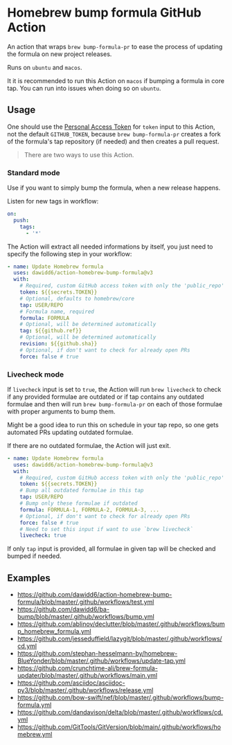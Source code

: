 # Homebrew bump formula GitHub Action

An action that wraps `brew bump-formula-pr` to ease the process of updating the formula on new project releases.

Runs on `ubuntu` and `macos`.

It it is recommended to run this Action on `macos` if bumping a formula in core tap. You can run into issues when doing so on `ubuntu`.

## Usage

One should use the [Personal Access Token](https://github.com/settings/tokens/new?scopes=public_repo) for `token` input to this Action, not the default `GITHUB_TOKEN`, because `brew bump-formula-pr` creates a fork of the formula's tap repository (if needed) and then creates a pull request.

> There are two ways to use this Action.

### Standard mode

Use if you want to simply bump the formula, when a new release happens.

Listen for new tags in workflow:

```yaml
on:
  push:
    tags:
      - '*'
```

The Action will extract all needed informations by itself, you just need to specify the following step in your workflow:

```yaml
- name: Update Homebrew formula
  uses: dawidd6/action-homebrew-bump-formula@v3
  with:
    # Required, custom GitHub access token with only the 'public_repo' scope 
    token: ${{secrets.TOKEN}}
    # Optional, defaults to homebrew/core
    tap: USER/REPO
    # Formula name, required
    formula: FORMULA
    # Optional, will be determined automatically
    tag: ${{github.ref}}
    # Optional, will be determined automatically
    revision: ${{github.sha}}
    # Optional, if don't want to check for already open PRs
    force: false # true
```

### Livecheck mode

If `livecheck` input is set to `true`, the Action will run `brew livecheck` to check if any provided formulae are outdated or if tap contains any outdated formulae and then will run `brew bump-formula-pr` on each of those formulae with proper arguments to bump them.

Might be a good idea to run this on schedule in your tap repo, so one gets automated PRs updating outdated formulae.

If there are no outdated formulae, the Action will just exit.

```yaml
- name: Update Homebrew formula
  uses: dawidd6/action-homebrew-bump-formula@v3
  with:
    # Required, custom GitHub access token with only the 'public_repo' scope enabled
    token: ${{secrets.TOKEN}}
    # Bump all outdated formulae in this tap
    tap: USER/REPO
    # Bump only these formulae if outdated
    formula: FORMULA-1, FORMULA-2, FORMULA-3, ...
    # Optional, if don't want to check for already open PRs
    force: false # true
    # Need to set this input if want to use `brew livecheck`
    livecheck: true
```

If only `tap` input is provided, all formulae in given tap will be checked and bumped if needed.

## Examples

- https://github.com/dawidd6/action-homebrew-bump-formula/blob/master/.github/workflows/test.yml
- https://github.com/dawidd6/ba-bump/blob/master/.github/workflows/bump.yml
- https://github.com/ablinov/declutter/blob/master/.github/workflows/bump_homebrew_formula.yml
- https://github.com/jesseduffield/lazygit/blob/master/.github/workflows/cd.yml
- https://github.com/stephan-hesselmann-by/homebrew-BlueYonder/blob/master/.github/workflows/update-tap.yml
- https://github.com/crunchtime-ali/brew-formula-updater/blob/master/.github/workflows/main.yml
- https://github.com/asciidoc/asciidoc-py3/blob/master/.github/workflows/release.yml
- https://github.com/bow-swift/nef/blob/master/.github/workflows/bump-formula.yml
- https://github.com/dandavison/delta/blob/master/.github/workflows/cd.yml
- https://github.com/GitTools/GitVersion/blob/main/.github/workflows/homebrew.yml
